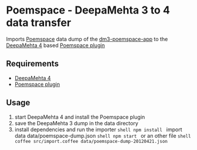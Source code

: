 # Poemspace - DeepaMehta 3 to 4 data transfer

Imports [Poemspace](http://www.poem-space.com) data dump of the
[dm3-poemspace-app](https://github.com/jri/dm3-poemspace-app.git) to the
[DeepaMehta 4](http://github.com/jri/deepamehta) based
[Poemspace plugin](https://github.com/dgf/poemspace)

## Requirements

  * [DeepaMehta 4](http://github.com/jri/deepamehta)
  * [Poemspace plugin](http://github.com/dgf/poemspace)

## Usage

  1. start DeepaMehta 4 and install the Poemspace plugin
  2. save the DeepaMehta 3 dump in the data directory
  3. install dependencies and run the importer
    ```shell
    npm install
    ```
    import data data/poemspace-dump.json
    ```shell
    npm start
    ```
    or an other file
    ```shell
    coffee src/import.coffee data/poemspace-dump-20120421.json
    ```
